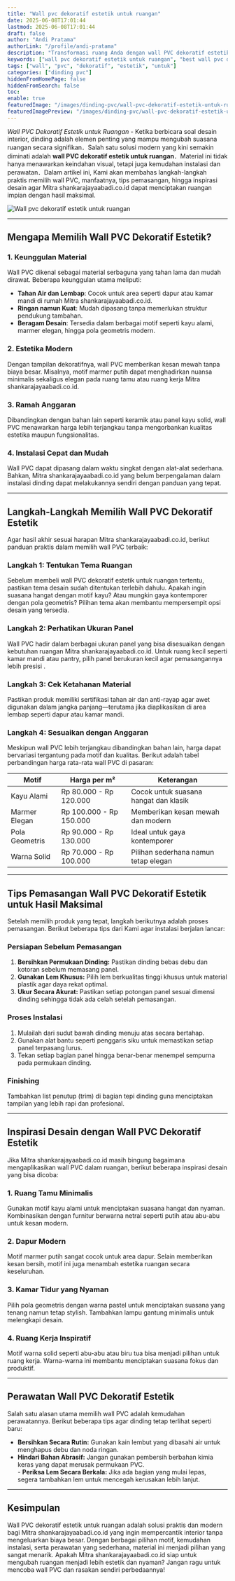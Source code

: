 ```yaml
---
title: "Wall pvc dekoratif estetik untuk ruangan"
date: 2025-06-08T17:01:44
lastmod: 2025-06-08T17:01:44
draft: false
author: "Andi Pratama"
authorLink: "/profile/andi-pratama"
description: "Transformasi ruang Anda dengan wall PVC dekoratif estetik untuk ruangan. Praktis, tahan lama, dan stylish! Temukan inspirasi desain terbaik di sini."
keywords: ["wall pvc dekoratif estetik untuk ruangan", "best wall pvc dekoratif estetik untuk ruangan", "wall pvc dekoratif estetik untuk ruangan guide"]
tags: ["wall", "pvc", "dekoratif", "estetik", "untuk"]
categories: ["dinding pvc"]
hiddenFromHomePage: false
hiddenFromSearch: false
toc:
enable: true
featuredImage: "/images/dinding-pvc/wall-pvc-dekoratif-estetik-untuk-ruangan.jpg"
featuredImagePreview: "/images/dinding-pvc/wall-pvc-dekoratif-estetik-untuk-ruangan.jpg"
---
```


*Wall PVC Dekoratif Estetik untuk Ruangan* - Ketika berbicara soal desain interior, dinding adalah elemen penting yang mampu mengubah suasana ruangan secara signifikan．Salah satu solusi modern yang kini semakin diminati adalah **wall PVC dekoratif estetik untuk ruangan**．Material ini tidak hanya menawarkan keindahan visual, tetapi juga kemudahan instalasi dan perawatan．Dalam artikel ini, Kami akan membahas langkah-langkah praktis memilih wall PVC, manfaatnya, tips pemasangan, hingga inspirasi desa​in agar Mitra shankarajayaabadi.co.id dapat menciptakan ruangan impian dengan hasil maksimal.

![Wall pvc dekoratif estetik untuk ruangan](/images/dinding-pvc/wall-pvc-dekoratif-estetik-untuk-ruangan.jpg)

---

## Mengapa Memilih Wall PVC Dekoratif Estetik?

### 1. Keunggulan Material  
Wall PVC dikenal sebagai material serbaguna yang tahan lama dan mudah dirawat. Beberapa keunggulan utama meliputi:  
- **Tahan Air dan Lembap**: Cocok untuk area seperti dapur atau kamar mandi di rumah Mitra shankarajayaabadi.co.id.  
- **Ringan namun Kuat**: Mudah dipasang tanpa memerlukan struktur pendukung tambahan.  
- **Beragam Desain**: Tersedia dalam berbagai motif seperti kayu alami, marmer elegan, hingga pola geometris modern.  

### 2. Estetika Modern  
Dengan tampilan dekoratifnya, wall PVC memberikan kesan mewah tanpa biaya besar. Misalnya, motif marmer putih dapat menghadirkan nuansa minimalis sekaligus elegan pada ruang tamu atau ruang kerja Mitra shankarajayaabadi.co.id.  

### 3. Ramah Anggaran  
Dibandingkan dengan bahan lain seperti keramik atau panel kayu solid, wall PVC menawarkan harga lebih terjangkau tanpa mengorbankan kualitas estetika maupun fungsionalitas.  

### 4. Instalasi Cepat dan Mudah  
Wall PVC dapat dipasang dalam waktu singkat dengan alat-alat sederhana. Bahkan, Mitra shankarajayaabadi.co.id yang belum berpengalaman dalam instalasi dinding dapat melakukannya sendiri dengan panduan yang tepat.  

---

## Langkah-Langkah Memilih Wall PVC Dekoratif Estetik  

Agar hasil akhir sesuai harapan Mitra shankarajayaabadi.co.id, berikut panduan praktis dalam memilih wall PVC terbaik:  

### Langkah 1: Tentukan Tema Ruangan  
Sebelum membeli wall PVC dekoratif estetik untuk ruangan tertentu, pastikan tema desain sudah ditentukan terlebih dahulu. Apakah ingin suasana hangat dengan motif kayu? Atau mungkin gaya kontemporer dengan pola geometris? Pilihan tema akan membantu mempersempit opsi desain yang tersedia.   

### Langkah 2: Perhatikan Ukuran Panel  
Wall PVC hadir dalam berbagai ukuran panel yang bisa disesuaikan dengan kebutuhan ruangan Mitra shankarajayaabadi.co.id. Untuk ruang kecil seperti kamar mandi atau pantry, pilih panel berukuran kecil agar pemasangannya lebih presisi .  

### Langkah 3: Cek Ketahanan Material  
Pastikan produk memiliki sertifikasi tahan air dan anti-rayap agar awet digunakan dalam jangka panja​ng—terutama jika diaplikasikan di area lembap seperti dapur atau kamar mandi.  

### Langkah 4: Sesuaikan dengan Anggaran  
Meskipun wall PVC lebih terjangkau dibandingkan bahan lain, harga dapat bervariasi tergantung pada motif dan kualitas. Berikut adalah tabel perbandingan harga rata-rata wall PVC di pasaran:  

| **Motif**         | **Harga per m²**      | **Keterangan**                        |  
|--------------------|-----------------------|---------------------------------------|  
| Kayu Alami         | Rp 80.000 - Rp 120.000 | Cocok untuk suasana hangat dan klasik |  
| Marmer Elegan      | Rp 100.000 - Rp 150.000 | Memberikan kesan mewah dan modern     |  
| Pola Geometris     | Rp 90.000 - Rp 130.000 | Ideal untuk gaya kontemporer          |  
| Warna Solid        | Rp 70.000 - Rp 100.000 | Pilihan sederhana namun tetap elegan  |  

---

## Tips Pemasangan Wall PVC Dekoratif Estetik untuk Hasil Maksimal  

Setelah memilih produk yang tepat, langkah berikutnya adalah proses pemasangan. Berikut beberapa ti​ps dari Kami agar instalasi berjalan lancar:  

### Persiapan Sebelum Pemasangan  
1. **Bersihkan Permukaan Dinding:** Pastikan dinding bebas debu dan kotoran sebelum memasang panel.  
2. **Gunakan Lem Khusus:** Pilih lem berkualitas tinggi khusus untuk material plastik agar daya rekat optimal.  
3. __Ukur Secara Akurat:__ Pastikan setiap potongan panel sesuai dimensi dinding sehingga tidak ada celah setelah pemasangan.  

### Proses Instalasi  
1. Mulailah dari sudut bawah dinding menuju atas secara bertahap.  
2. Gunakan alat bantu seperti penggaris siku untuk memastikan setiap panel terpasang lurus.  
3. Tekan setiap bagian panel hingga benar-benar menempel sempurna pada permukaan dinding.  

### Finishing  
Tambahkan list penutup (trim) di bagian tepi dinding guna menciptakan tampilan yang lebih rapi dan profesional.  

---

## Inspirasi Desain dengan Wall PVC Dekoratif Estetik  

Jika Mitra shankarajayaabadi.co.id masih bingung bagaimana mengaplikasikan wall PVC dalam ruangan, berikut beberapa inspirasi desain yang bisa dicoba:  

### 1. Ruang Tamu Minimalis  
Gunakan motif kayu alami untuk menciptakan suasana hangat dan nyaman. Kombinasikan dengan furnitur berwarna netral seperti putih atau abu-abu untuk kesan modern.  

### 2. Dapur Modern  
Motif marmer putih sangat cocok untuk area dapur. Selain memberikan kesan bersih, motif ini juga menambah estetika ruangan secara keseluruhan.  

### 3. Kamar Tidur yang Nyaman  
Pilih pola geometris dengan warna pastel untuk menciptakan suasana yang tenang namun tetap stylish. Tambahkan lampu gantung minimalis untuk melengkapi desain.  

### 4. Ruang Kerja Inspiratif  
Motif warna solid seperti abu-abu atau biru tua bisa menjadi pilihan untuk ruang kerja. Warna-warna ini membantu menciptakan suasana fokus dan produktif.  

---

## Perawatan Wall PVC Dekoratif Estetik  

Salah satu alasan utama memilih wall PVC adalah kemudahan perawatannya. Berikut beberapa tips agar dinding tetap terlihat seperti baru:  
- __Bersihkan Secara Rutin:__ Gunakan kain lembut yang dibasahi air untuk menghapus debu dan noda ringan.  
- **Hindari Bahan Abrasif:** Jangan gunakan pembersih berbahan kimia keras yang dapat merusak permukaan PVC.  
​- **Periksa Lem Secara Berkala:** Jika ada bagian yang mulai lepas, segera tambahkan lem untuk m​encegah kerusakan lebih lanjut.  

---

## Kesimpulan  

Wall PVC dekoratif estetik untuk ruangan adalah solusi praktis dan modern bagi Mitra shankarajayaabadi.co.id yang ingin mempercantik interior tanpa mengeluarkan biaya besar. Dengan berbagai pilihan motif, kemudahan instalasi, serta perawatan yang sederhana, material ini menjadi pilihan yang sangat menarik.  Apakah Mitra shankarajayaabadi.co.id siap untuk mengubah ruangan menjadi lebih estetik dan nyaman? Jangan ragu untuk mencoba wall PVC dan rasakan sendiri perbedaannya!
